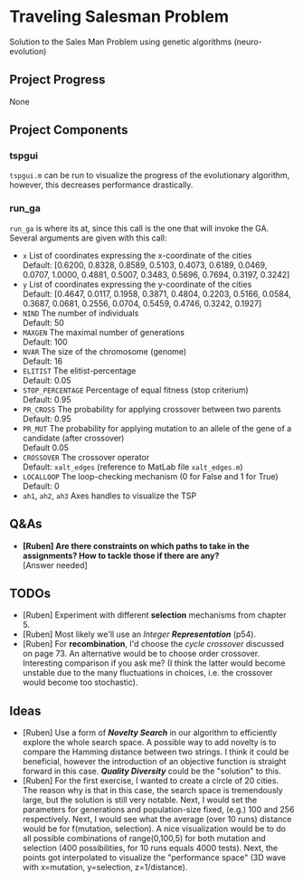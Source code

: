 # Traveling Salesman Problem
 Solution to the Sales Man Problem using genetic algorithms (neuro-evolution)

## Project Progress

None



## Project Components

### tspgui

`tspgui.m` can be run to visualize the progress of the evolutionary algorithm, however, this decreases performance drastically.

### run_ga

`run_ga` is where its at, since this call is the one that will invoke the GA. Several arguments are given with this call:

* `x` List of coordinates expressing the x-coordinate of the cities <br> Default: [0.6200, 
      0.8328, 
      0.8589, 
      0.5103, 
      0.4073, 
      0.6189, 
      0.0469, 
      0.0707, 
      1.0000, 
      0.4881, 
      0.5007, 
      0.3483, 
      0.5696, 
      0.7694, 
      0.3197, 
      0.3242]
* `y` List of coordinates expressing the y-coordinate of the cities<br> Default: [0.4647,
      0.0117,
      0.1958,
      0.3871,
      0.4804,
      0.2203,
      0.5166,
      0.0584,
      0.3687,
      0.0681,
      0.2556,
      0.0704,
      0.5459,
      0.4746,
      0.3242,
      0.1927]
* `NIND` The number of individuals<br> Default: 50
* `MAXGEN` The maximal number of generations <br> Default: 100
* `NVAR` The size of the chromosome (genome) <br> Default: 16
* `ELITIST` The elitist-percentage <br> Default: 0.05
* `STOP_PERCENTAGE` Percentage of equal fitness (stop criterium) <br> Default: 0.95
* `PR_CROSS` The probability for applying crossover between two parents <br> Default: 0.95
* `PR_MUT` The probability for applying mutation to an allele of the gene of a candidate (after crossover) <br> Default 0.05
* `CROSSOVER` The crossover operator <br> Default: `xalt_edges` (reference to MatLab file `xalt_edges.m`)
* `LOCALLOOP` The loop-checking mechanism (0 for False and 1 for True) <br> Default: 0
* `ah1`, `ah2`, `ah3` Axes handles to visualize the TSP



## Q&As

* **[Ruben] Are there constraints on which paths to take in the assignments? How to tackle those if there are any?** <br> [Answer needed]



## TODOs

* [Ruben] Experiment with different **selection** mechanisms from chapter 5.
* [Ruben] Most likely we'll use an *Integer **Representation*** (p54).
* [Ruben] For **recombination**, I'd choose the *cycle crossover* discussed on page 73. An alternative would be to choose order crossover. Interesting comparison if you ask me? (I think the latter would become unstable due to the many fluctuations in choices, i.e. the crossover would become too stochastic).



## Ideas

* [Ruben] Use a form of ***Novelty Search*** in our algorithm to efficiently explore the whole search space. A possible way to add novelty is to compare the Hamming distance between two strings. I think it could be beneficial, however the introduction of an objective function is straight forward in this case. ***Quality Diversity*** could be the "solution" to this. 
* [Ruben] For the first exercise, I wanted to create a circle of 20 cities. The reason why is that in this case, the search space is tremendously large, but the solution is still very notable. Next, I would set the parameters for generations and population-size fixed, (e.g.) 100 and 256 respectively. Next, I would see what the average (over 10 runs) distance would be for f(mutation, selection). A nice visualization would be to do all possible combinations of range(0,100,5) for both mutation and selection (400 possibilities, for 10 runs equals 4000 tests). Next, the points got interpolated to visualize the "performance space" (3D wave with x=mutation, y=selection, z=1/distance).